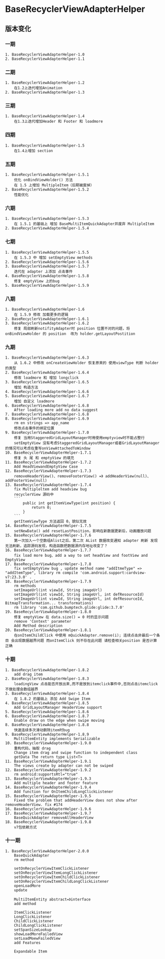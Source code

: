 # BaseRecyclerViewAdapterHelper
## 版本变化
 ### 一期
    1. BaseRecyclerViewAdapterHelper-1.0
    2. BaseRecyclerViewAdapterHelper-1.1

### 二期

    1. BaseRecyclerViewAdapterHelper-1.2
    	在1.2上迭代增加Animation
    2. BaseRecyclerViewAdapterHelper-1.3
### 三期
    1. BaseRecyclerViewAdapterHelper-1.4
    	在1.3上迭代增加Header 和 Footer 和 loadmore
### 四期
	1. BaseRecyclerViewAdapterHelper-1.5
		在1.4上增加 section
### 五期
	1. BaseRecyclerViewAdapterHelper-1.5.1
		优化 onBindViewHolder() 方法
		在 1.5 上增加 MultipleItem（后期被废掉）
	2. BaseRecyclerViewAdapterHelper-1.5.2
		性能优化
### 六期
	1. BaseRecyclerViewAdapterHelper-1.5.3
		在 1.5.1 的基础上 增加 BaseMultiItemQuickAdapter并废弃 MultipleItem
	2. BaseRecyclerViewAdapterHelper-1.5.4
### 七期
	1. BaseRecyclerViewAdapterHelper-1.5.5
		在 1.5.3 中 增加 setEmptyView methods
	2. BaseRecyclerViewAdapterHelper-1.5.6
	3. BaseRecyclerViewAdapterHelper-1.5.7
		迭代在 adapter 上添加 点击事件
	4. BaseRecyclerViewAdapterHelper-1.5.8
		修复 emptyView 上的bug
	5. BaseRecyclerViewAdapterHelper-1.5.9
### 八期
	1. BaseRecyclerViewAdapterHelper-1.6
		在 1.5.9 修改 加载更多的逻辑
	2. BaseRecyclerViewAdapterHelper-1.6.1
	3. BaseRecyclerViewAdapterHelper-1.6.2
		修复 局部刷新notifityAdapter时 position 位置不对的问题，将 onBindViewHolder 的 position  改为 holder.getLayoutPostition
### 九期
	1. BaseRecyclerViewAdapterHelper-1.6.3
		从 1.6.2 中修改 onCreateViewHolder 恢复原来的 使用viewType 判断 holder 的类型
	2. BaseRecyclerViewAdapterHelper-1.6.4
		修改 loadmore 和 增加 longclick
	3. BaseRecyclerViewAdapterHelper-1.6.5
		增加 构造方法
	4. BaseRecyclerViewAdapterHelper-1.6.6
	5. BaseRecyclerViewAdapterHelper-1.6.7
		增加 自定义 loadmore
	6. BaseRecyclerViewAdapterHelper-1.6.8
		After loading more add no data suggest
	7. BaseRecyclerViewAdapterHelper-1.6.8
	8. BaseRecyclerViewAdapterHelper-1.6.9
		rm en strings => app_name
		修改点击事件的绑定位置
	9. BaseRecyclerViewAdapterHelper-1.7.0
		修复 当用StaggeredGridLayoutManager时用使用emptyview时不能占整行
		setEmptyView 没有考虑StaggeredGridLayoutManager或者GridLayoutManager的情况可以考虑在重写onViewAttachedToWindow
	10. BaseRecyclerViewAdapterHelper-1.7.1
		修复 头 尾 和 emptyView 的填充
	11. BaseRecyclerViewAdapterHelper-1.7.2
		Add HeadViewandEmptyView Case
	12. BaseRecyclerViewAdapterHelper-1.7.3
		removeHeaderView()、removeFooterView() =》 addHeaderView(null)、addFooterView(null)
	13. BaseRecyclerViewAdapterHelper-1.7.4
		fix Multipleltem add headview bug 
		recyclerView 源码中
		```
			public int getItemViewType(int position) {
	       		return 0;
	    	}
		```
		getItemViewType 方法返回 0，貌似无效
	14. BaseRecyclerViewAdapterHelper-1.7.5
		setNewData() add resetLastPosition，影响在新数据更新后，动画播放问题
	15. BaseRecyclerViewAdapterHelper-1.7.6
		第一次加入一个空数组Alist之后，第二次 AList 数据改变通知 adapter 刷新 发现无法刷新，追踪源码发现，构造函数把数据源内存地址改变了？ 
	16. BaseRecyclerViewAdapterHelper-1.7.7
		fix load more bug、add a way to set headView and footView and EmptyView
	17. BaseRecyclerViewAdapterHelper-1.7.8
		fix setEmptyView bug , update method name "addItmeType" => "addItemType", library rm compile 'com.android.support:cardview-v7:23.3.0' .
	18. BaseRecyclerViewAdapterHelper-1.7.9
		rm methods
	    setImageUrl(int viewId, String imageUrl)
	    setImageUrl(int viewId, String imageUrl, int defResourceId)
	    setImageUrl(int viewId, String imageUrl, int defResourceId, BitmapTransformation... transformations)
	    rm library 'com.github.bumptech.glide:glide:3.7.0'
	19. BaseRecyclerViewAdapterHelper-1.8.0
		修复 emptyView 在 data.size() = 0 时的显示问题
		remove 'Context' parameter
		Add Method description
	20. BaseRecyclerViewAdapterHelper-1.8.1
		在onItemChildClick 中使用 mQuickAdapter.remove(i); 连续点击非最后一个条目 会出现数据越界问题 而onItemClick 则不存在此问题 请检查相关position 是否计算正确
### 十期
	1. BaseRecyclerViewAdapterHelper-1.8.2
		add drag item
	2. BaseRecyclerViewAdapterHelper-1.8.3
		loadingView 点击能否开放出来,而不是放到itemclick事件中,否则点击itemclick 不做处理会数组越界
	3. BaseRecyclerViewAdapterHelper-1.8.4
		在 1.8.2 的基础上 添加 Add Swipe Item
	4. BaseRecyclerViewAdapterHelper-1.8.5
		Add GridLayoutManager HeaderView support
	5. BaseRecyclerViewAdapterHelper-1.8.6
	6. BaseRecyclerViewAdapterHelper-1.8.7
		Enable draw on the edge when swipe moving
	8. BaseRecyclerViewAdapterHelper-1.8.8
		快速连续多次滑动删除item时bug
	9. BaseRecyclerViewAdapterHelper-1.8.9
		MultiItemEntity implements Serializable
	10. BaseRecyclerViewAdapterHelper-1.9.0
		重构代码，抽取 drag
		Change item drag and swipe function to independent class 
		getData The return type List<T>
	11. BaseRecyclerViewAdapterHelper-1.9.1
		The views create by adapter can not be swiped
	12. BaseRecyclerViewAdapterHelper-1.9.2
		rm android:supportsRtl="true"
	13. BaseRecyclerViewAdapterHelper-1.9.3
		Add multiple header and footer feature
	14. BaseRecyclerViewAdapterHelper-1.9.4
		Add function for OnItemChildLongClickListener
	15. BaseRecyclerViewAdapterHelper-1.9.5
		Fixed the problem that addHeaderView does not show after removeHeaderView. fix #174
	16. BaseRecyclerViewAdapterHelper-1.9.6
	17. BaseRecyclerViewAdapterHelper-1.9.7
		BaseQuickAdapter removeAllHeaderView
	18. BaseRecyclerViewAdapterHelper-1.9.8
		v7包依赖方式
### 十一期
	1. BaseRecyclerViewAdapterHelper-2.0.0
		BaseQuickAdapter
        rm method

        setOnRecyclerViewItemClickListener
        setOnRecyclerViewItemLongClickListener
        setOnRecyclerViewItemChildClickListener
        setOnRecyclerViewItemChildLongClickListener
        openLoadMore
        update

        MultiItemEntity abstract=》interface
        add method

        ItemClickListener
        LongClickListener
        ChildClickListener
        ChildLongClickListener
        setSpanSizeLookup
        showLoadMoreFailedView
        setLoadMoewFailedView
        add Features

        Expandable Item
